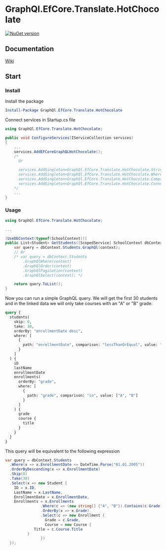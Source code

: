 # GraphQl.EfCore.Translate.HotChocolate

[![NuGet version](https://badge.fury.io/nu/GraphQl.EfCore.Translate.HotChocolate.svg)](https://badge.fury.io/nu/GraphQl.EfCore.Translate.HotChocolate)

## Documentation
[Wiki](https://github.com/Uka4me/GraphQl.EfCore.Translate/wiki)

## Start

### Install

Install the package

```powershell
Install-Package GraphQl.EfCore.Translate.HotChocolate
```

Connect services in Startup.cs file

```C#
using GraphQl.EfCore.Translate.HotChocolate;

public void ConfigureServices(IServiceCollection services)
{
    ...
    services.AddEFCoreGraphQLHotChocolate();
    /*
      Or

      services.AddSingleton<GraphQl.EfCore.Translate.HotChocolate.StringComparisonGraph>();
      services.AddSingleton<GraphQl.EfCore.Translate.HotChocolate.WhereExpressionGraph>();
      services.AddSingleton<GraphQl.EfCore.Translate.HotChocolate.ComparisonGraph>();
      services.AddSingleton<GraphQl.EfCore.Translate.HotChocolate.ConnectorGraph>();
    */
    ...
}
```

### Usage

```C#
using GraphQl.EfCore.Translate.HotChocolate;

...

[UseDbContext(typeof(SchoolContext))]
public List<Student> GetStudents([ScopedService] SchoolContext dbContext, IResolverContext context, int take = 0, int skip = 0, string orderBy = "", List<WhereExpression>? where = default) {
    var query = dbContext.Students.GraphQl(context);
    // Or
    /* var query = dbContext.Students
        .GraphQlWhere(context)
        .GraphQlOrder(context)
        .GraphQlPagination(context)
        .GraphQlSelect(context); */

    return query.ToList();
}
```

Now you can run a simple GraphQL query. We will get the first 30 students and in the linked data we will only take courses with an "A" or "B" grade.

```graphql
query {
  students(
    skip: 0,
    take: 30,
    orderBy: "enrollmentDate desc",
    where: [
      {
        path: "enrollmentDate", comparison: "lessThanOrEqual", value: "2005-01-01"
      }
    ]
  ) {
    iD
    lastName
    enrollmentDate
    enrollments(
      orderBy: "grade",
      where: [
        {
          path: "grade", comparison: "in", value: ["A", "B"]
        }
      ]
    ) {
      grade
      course {
        title
      }
    }
  }
}
```

This query will be equivalent to the following expression

```C#
var query = dbContext.Students
  .Where(x => x.EnrollmentDate <= DateTime.Parse("01.01.2005"))
  .OrderByDescending(x => x.EnrollmentDate)
  .Skip(0)
  .Take(30)
  .Select(x => new Student {
    ID = x.ID,
    LastName = x.LastName,
    EnrollmentDate = x.EnrollmentDate,
    Enrollments = x.Enrollments
                .Where(c => (new string[] {"A", "B"}).Contains(c.Grade))
                .OrderBy(x => x.Grade)
                .Select(c => new Enrollment {
                  Grade = c.Grade,
                  Course = new Course {
		     Title = c.Course.Title
		  }
                })
  });
```